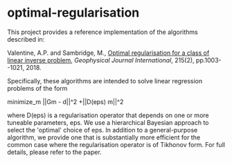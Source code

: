 # optimal-regularisation

This project provides a reference implementation of the algorithms described in:

  Valentine, A.P. and Sambridge, M., [Optimal regularisation for a class of linear inverse problem](http://dx.doi.org/10.1093/gji/ggy303), *Geophysical Journal International*, 215(2), pp.1003--1021, 2018.

Specifically, these algorithms are intended to solve linear regression problems of the form

minimize_m ||Gm - d||^2 +||D(eps) m||^2

where D(eps) is a regularisation operator that depends on one or more tuneable parameters, eps. We use a hierarchical Bayesian approach to select the 'optimal' choice of eps. In addition to a general-purpose algorithm, we provide one that is substantially more efficient for the common case where the regularisation operator is of Tikhonov form. For full details, please refer to the paper.
